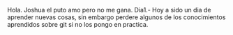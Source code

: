 Hola.
Joshua el puto amo pero no me gana.
Dia1.- Hoy a sido un dia de aprender nuevas cosas, sin embargo perdere
algunos de los conocimientos aprendidos sobre git si no los pongo en practica.

